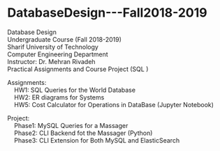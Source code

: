 # DatabaseDesign---Fall2018-2019
Database Design <br />
Undergraduate Course (Fall 2018-2019) <br />
Sharif University of Technology <br />
Computer Engineering Department <br />
Instructor: Dr. Mehran Rivadeh <br />
Practical Assignments and Course Project (SQL ) <br />


Assignments: <br /> 
    HW1: SQL Queries for the World Database <br />
    HW2: ER diagrams for Systems <br />
    HW5: Cost Calculator for Operations in DataBase (Jupyter Notebook) <br />

Project: <br />
    Phase1: MySQL Queries for a Massager<br />
    Phase2: CLI Backend fot the Massager (Python) <br />
    Phase3: CLI Extension for Both MySQL and ElasticSearch<br />
